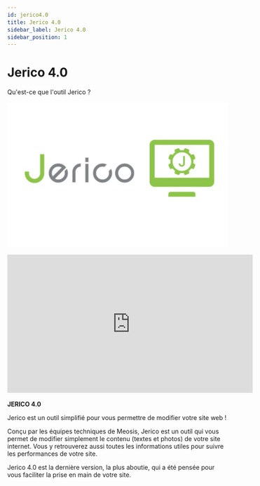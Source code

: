 ```yaml
---
id: jerico4.0
title: Jerico 4.0
sidebar_label: Jerico 4.0
sidebar_position: 1
---
```


# Jerico 4.0

Qu'est-ce que l'outil Jerico ?

![Jerico](./img/jerico.JPG)
<iframe width="560" height="315" src="https://cdn.cluster014.hosting.meosis.fr/videos/meosis.fr/new-video-meosis.mp4" frameborder="0" allowfullscreen></iframe>


**JERICO 4.0**

Jerico est un outil simplifié pour vous permettre de modifier votre site web !

Conçu par les équipes techniques de Meosis, Jerico est un outil qui vous permet de modifier simplement le contenu (textes et photos) de votre site internet. Vous y retrouverez aussi toutes les informations utiles pour suivre les performances de votre site.

Jerico 4.0 est la dernière version, la plus aboutie, qui a été pensée pour vous faciliter la prise en main de votre site.
